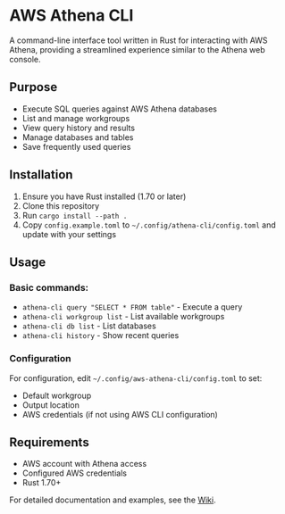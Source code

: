 # AWS Athena CLI

A command-line interface tool written in Rust for interacting with AWS Athena, providing a streamlined experience similar to the Athena web console.

## Purpose

- Execute SQL queries against AWS Athena databases
- List and manage workgroups
- View query history and results
- Manage databases and tables
- Save frequently used queries

## Installation

1. Ensure you have Rust installed (1.70 or later)
2. Clone this repository
3. Run `cargo install --path .`
4. Copy `config.example.toml` to `~/.config/athena-cli/config.toml` and update with your settings

## Usage

### Basic commands:
- `athena-cli query "SELECT * FROM table"` - Execute a query
- `athena-cli workgroup list` - List available workgroups
- `athena-cli db list` - List databases
- `athena-cli history` - Show recent queries

### Configuration
For configuration, edit `~/.config/aws-athena-cli/config.toml` to set:
- Default workgroup
- Output location
- AWS credentials (if not using AWS CLI configuration)

## Requirements

- AWS account with Athena access
- Configured AWS credentials
- Rust 1.70+

For detailed documentation and examples, see the [Wiki](link-to-wiki).
